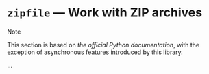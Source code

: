 # `zipfile` — Work with ZIP archives

> [!NOTE]
> This section is based on *the official Python documentation*, with the exception of asynchronous features introduced
> by this library.

...
